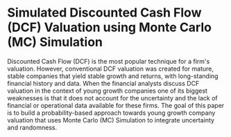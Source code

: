 # Simulated Discounted Cash Flow (DCF) Valuation using Monte Carlo (MC) Simulation

Discounted Cash Flow (DCF) is the most popular technique for a firm's valuation. However, conventional DCF valuation was created for mature, stable companies that yield stable growth and returns, with long-standing financial history and data. When the financial analysts discuss DCF valuation in the context of young growth companies one of its biggest weaknesses is that it does not account for the uncertainty and the lack of financial or operational data available for these firms. The goal of this paper is to build a probability-based approach towards young growth company valuation that uses Monte Carlo (MC) Simulation to integrate uncertainty and randomness.

